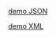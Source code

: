 [demo JSON](https://drive.google.com/file/d/1Ra8sDgbmCw1n3EzgvuXYUtpwoB8D0I9Z/view?usp=sharing)


[demo XML](https://drive.google.com/file/d/1kpCVrOSlni6wO_VAV259ipSPd61ZVZoA/view?usp=sharing)
